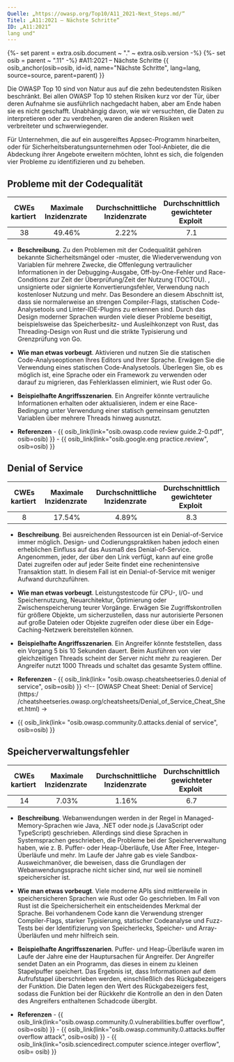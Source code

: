 ```yaml
---
Quelle: „https://owasp.org/Top10/A11_2021-Next_Steps.md/“
Titel: „A11:2021 – Nächste Schritte“
ID: „A11:2021“
lang und"
---
```

{%- set parent = extra.osib.document ~ "." ~ extra.osib.version -%}
{%- set osib = parent ~ ".11" -%}
#A11:2021 – Nächste Schritte
{{ osib_anchor(osib=osib, id=id, name="Nächste Schritte", lang=lang, source=source, parent=parent) }}

Die OWASP Top 10 sind von Natur aus auf die zehn bedeutendsten Risiken beschränkt. Bei allen OWASP Top 10 stehen Risiken kurz vor der Tür, über deren Aufnahme sie ausführlich nachgedacht haben, aber am Ende haben sie es nicht geschafft. Unabhängig davon, wie wir versuchten, die Daten zu interpretieren oder zu verdrehen, waren die anderen Risiken weit verbreiteter und schwerwiegender.

Für Unternehmen, die auf ein ausgereiftes Appsec-Programm hinarbeiten, oder für Sicherheitsberatungsunternehmen oder Tool-Anbieter, die die Abdeckung ihrer Angebote erweitern möchten, lohnt es sich, die folgenden vier Probleme zu identifizieren und zu beheben.

## Probleme mit der Codequalität

| CWEs kartiert  | Maximale Inzidenzrate  | Durchschnittliche Inzidenzrate  | Durchschnittlich gewichteter Exploit  | Durchschnittliche gewichtete Auswirkung  | Maximale Abdeckung  | Durchschnittliche Abdeckung  | Gesamtzahl der Vorkommen  | CVEs insgesamt  |
|:-------------:|:--------------------:|:--------------------:|:--------------:|:--------------:|:----------------------:|:---------------------:|:-------------------:|:------------:|
| 38           | 49.46%              | 2.22%               | 7.1                   | 6.7                  | 60.85%        | 23.42%        | 101736             | 7564        |

- **Beschreibung.** Zu den Problemen mit der Codequalität gehören bekannte Sicherheitsmängel oder -muster, die Wiederverwendung von Variablen für mehrere Zwecke, die Offenlegung vertraulicher Informationen in der Debugging-Ausgabe, Off-by-One-Fehler und Race-Conditions zur Zeit der Überprüfung/Zeit der Nutzung (TOCTOU). , unsignierte oder signierte Konvertierungsfehler, Verwendung nach kostenloser Nutzung und mehr. Das Besondere an diesem Abschnitt ist, dass sie normalerweise an strengen Compiler-Flags, statischen Code-Analysetools und Linter-IDE-Plugins zu erkennen sind. Durch das Design moderner Sprachen wurden viele dieser Probleme beseitigt, beispielsweise das Speicherbesitz- und Ausleihkonzept von Rust, das Threading-Design von Rust und die strikte Typisierung und Grenzprüfung von Go.

-   **Wie man etwas vorbeugt**. Aktivieren und nutzen Sie die statischen Code-Analyseoptionen Ihres Editors und Ihrer Sprache. Erwägen Sie die Verwendung eines statischen Code-Analysetools. Überlegen Sie, ob es möglich ist, eine Sprache oder ein Framework zu verwenden oder darauf zu migrieren, das Fehlerklassen eliminiert, wie Rust oder Go.

- **Beispielhafte Angriffsszenarien**. Ein Angreifer könnte vertrauliche Informationen erhalten oder aktualisieren, indem er eine Race-Bedingung unter Verwendung einer statisch gemeinsam genutzten Variablen über mehrere Threads hinweg ausnutzt.

- **Referenzen** - {{ osib_link(link="osib.owasp.code review guide.2-0.pdf", osib=osib) }} <!--- [OWASP Code Review Guide](https:/ /owasp.org/www-pdf-archive/OWASP_Code_Review_Guide_v2.pdf) ---> - {{ osib_link(link="osib.google.eng practice.review", osib=osib) }} <!--- [Google Leitfaden zur Codeüberprüfung](https://google.github.io/eng-practices/review/) --->


## Denial of Service

| CWEs kartiert  | Maximale Inzidenzrate  | Durchschnittliche Inzidenzrate  | Durchschnittlich gewichteter Exploit  | Durchschnittliche gewichtete Auswirkung  | Maximale Abdeckung  | Durchschnittliche Abdeckung  | Gesamtzahl der Vorkommen  | CVEs insgesamt  |
|:-------------:|:--------------------:|:--------------------:|:--------------:|:--------------:|:----------------------:|:---------------------:|:-------------------:|:------------:|
| 8            | 17.54%              | 4.89%               | 8.3                   | 5.9                  | 79.58%        | 33.26%        | 66985              | 973         |

-   **Beschreibung**. Bei ausreichenden Ressourcen ist ein Denial-of-Service immer möglich. Design- und Codierungspraktiken haben jedoch einen erheblichen Einfluss auf das Ausmaß des Denial-of-Service. Angenommen, jeder, der über den Link verfügt, kann auf eine große Datei zugreifen oder auf jeder Seite findet eine rechenintensive Transaktion statt. In diesem Fall ist ein Denial-of-Service mit weniger Aufwand durchzuführen.

-   **Wie man etwas vorbeugt**. Leistungstestcode für CPU-, I/O- und Speichernutzung, Neuarchitektur, Optimierung oder Zwischenspeicherung teurer Vorgänge. Erwägen Sie Zugriffskontrollen für größere Objekte, um sicherzustellen, dass nur autorisierte Personen auf große Dateien oder Objekte zugreifen oder diese über ein Edge-Caching-Netzwerk bereitstellen können.

- **Beispielhafte Angriffsszenarien**. Ein Angreifer könnte feststellen, dass ein Vorgang 5 bis 10 Sekunden dauert. Beim Ausführen von vier gleichzeitigen Threads scheint der Server nicht mehr zu reagieren. Der Angreifer nutzt 1000 Threads und schaltet das gesamte System offline.

- **Referenzen** - {{ osib_link(link= "osib.owasp.cheatsheetseries.0.denial of service", osib=osib) }} <!-- [OWASP Cheat Sheet: Denial of Service](https:/ /cheatsheetseries.owasp.org/cheatsheets/Denial_of_Service_Cheat_Sheet.html) ->
- {{ osib_link(link= "osib.owasp.community.0.attacks.denial of service", osib=osib) }} <!-- [OWASP-Angriffe: Denial of Service](https://owasp.org/ www-community/attacks/Denial_of_Service) --->

## Speicherverwaltungsfehler

| CWEs kartiert  | Maximale Inzidenzrate  | Durchschnittliche Inzidenzrate  | Durchschnittlich gewichteter Exploit  | Durchschnittliche gewichtete Auswirkung  | Maximale Abdeckung  | Durchschnittliche Abdeckung  | Gesamtzahl der Vorkommen  | CVEs insgesamt  |
|:-------------:|:--------------------:|:--------------------:|:--------------:|:--------------:|:----------------------:|:---------------------:|:-------------------:|:------------:|
| 14           | 7.03%               | 1.16%               | 6.7                   | 8.1                  | 56.06%        | 31.74%        | 26576              | 16184       |

-   **Beschreibung**. Webanwendungen werden in der Regel in Managed-Memory-Sprachen wie Java, .NET oder node.js (JavaScript oder TypeScript) geschrieben. Allerdings sind diese Sprachen in Systemsprachen geschrieben, die Probleme bei der Speicherverwaltung haben, wie z. B. Puffer- oder Heap-Überläufe, Use After Free, Integer-Überläufe und mehr. Im Laufe der Jahre gab es viele Sandbox-Ausweichmanöver, die beweisen, dass die Grundlagen der Webanwendungssprache nicht sicher sind, nur weil sie nominell speichersicher ist.

-   **Wie man etwas vorbeugt**. Viele moderne APIs sind mittlerweile in speichersicheren Sprachen wie Rust oder Go geschrieben. Im Fall von Rust ist die Speichersicherheit ein entscheidendes Merkmal der Sprache. Bei vorhandenem Code kann die Verwendung strenger Compiler-Flags, starker Typisierung, statischer Codeanalyse und Fuzz-Tests bei der Identifizierung von Speicherlecks, Speicher- und Array-Überläufen und mehr hilfreich sein.

- **Beispielhafte Angriffsszenarien**. Puffer- und Heap-Überläufe waren im Laufe der Jahre eine der Hauptursachen für Angreifer. Der Angreifer sendet Daten an ein Programm, das dieses in einem zu kleinen Stapelpuffer speichert. Das Ergebnis ist, dass Informationen auf dem Aufrufstapel überschrieben werden, einschließlich des Rückgabezeigers der Funktion. Die Daten legen den Wert des Rückgabezeigers fest, sodass die Funktion bei der Rückkehr die Kontrolle an den in den Daten des Angreifers enthaltenen Schadcode übergibt.

- **Referenzen** - {{ osib_link(link="osib.owasp.community.0.vulnerabilities.buffer overflow", osib=osib) }} <!--- [OWASP-Sicherheitslücken: Pufferüberlauf](https:/ /owasp.org/www-community/vulnerabilities/Buffer_Overflow) ---> - {{ osib_link(link="osib.owasp.community.0.attacks.buffer overflow attack", osib=osib) }} <!-- - [OWASP-Angriffe: Pufferüberlauf](https://owasp.org/www-community/attacks/Buffer_overflow_attack) ---> - {{ osib_link(link="osib.sciencedirect.computer science.integer overflow", osib= osib) }} <!--- [Science Direct: Integer Overflow](https://www.sciencedirect.com/topics/computer-science/integer-overflow) --->
